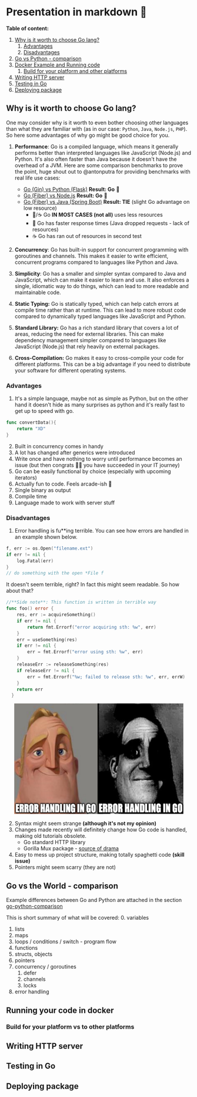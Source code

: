 # Presentation in markdown :clown_face:

**Table of content:**
1. [Why is it worth to choose Go lang?](#wgl)
    1. [Advantages](#wgl-a)
    2. [Disadvantages](#wgl-d)
2. [Go vs Python - comparison](#govspython)
3. [Docker Example and Running code](#dockerexample)
    1. [Build for your platform and other platforms](#dockerdifferenplatform)
4. [Writing HTTP server](#httpserver)
5. [Testing in Go](#testing)
6. [Deploying package](#deployingpackage)

<a id="wgl"></a>
## Why is it worth to choose Go lang?

One may consider why is it worth to even bother choosing other languages than what they are familiar with (as in our case: `Python`, `Java`, `Node.js`, `PHP`). So here some advantages of why go might be good choice for you.

1. **Performance**: Go is a compiled language, which means it generally performs better than interpreted languages like JavaScript (Node.js) and Python. It's also often faster than Java because it doesn't have the overhead of a JVM. Here are some comparison benchmarks to prove the point, huge shout out to @antonputra for providing benchmarks with real life use cases:
    - [Go (Gin) vs Python (Flask)](https://www.youtube.com/watch?v=vJsqDqq1R0Y) **Result: Go** :crown:
    - [Go (Fiber) vs Node.js](https://www.youtube.com/watch?v=ntMKNlESCpM) **Result: Go** :crown:
    - [Go (Fiber) vs Java (Spring Boot)](https://www.youtube.com/watch?v=8CiErLxdaA8)  **Result: TIE** (slight Go advantage on low resource)
        - :japanese_ogre:/:coffee: Go **IN MOST CASES (not all)** uses less resources
        - :japanese_ogre: Go has faster response times (Java dropped requests - lack of resources)
        - :coffee: Go has ran out of resources in second test


2. **Concurrency**: Go has built-in support for concurrent programming with goroutines and channels. This makes it easier to write efficient, concurrent programs compared to languages like Python and Java.

3. **Simplicity**: Go has a smaller and simpler syntax compared to Java and JavaScript, which can make it easier to learn and use. It also enforces a single, idiomatic way to do things, which can lead to more readable and maintainable code.

4. **Static Typing:** Go is statically typed, which can help catch errors at compile time rather than at runtime. This can lead to more robust code compared to dynamically typed languages like JavaScript and Python.

5. **Standard Library:** Go has a rich standard library that covers a lot of areas, reducing the need for external libraries. This can make dependency management simpler compared to languages like JavaScript (Node.js) that rely heavily on external packages.

6. **Cross-Compilation:** Go makes it easy to cross-compile your code for different platforms. This can be a big advantage if you need to distribute your software for different operating systems.

<a id="wgl-a"></a>
### Advantages
1. It's a simple language, maybe not as simple as Python, but on the other hand it doesn't hide as many surprises as python and it's really fast to get up to speed with go.
```go
func convertData(){
    return "XD"
}
```
2. Built in concurrency comes in handy
3. A lot has changed after generics were introduced
4. Write once and have nothing to worry until performance becomes an issue (but then congrats :tada::clap: you have succeeded in your IT journey)
5. Go can be easily functional by choice (especially with upcoming iterators)
6. Actually fun to code. Feels arcade-ish :cake:
7. Single binary as output
8. Compile time
9. Language made to work with server stuff
<a id="wgl-d"></a>
### Disadvantages
1. Error handling is fu**ing terrible. You can see how errors are handled in an example shown below.
```go
f, err := os.Open("filename.ext")
if err != nil {
    log.Fatal(err)
}
// do something with the open *File f
```

It doesn't seem terrible, right? In fact this might seem readable. So how about that?

```go
//**Side note**: This function is written in terrible way
func foo() error {
    res, err := acquireSomething()
    if err != nil {
        return fmt.Errorf("error acquiring sth: %w", err)
    }
    err = useSomething(res)
    if err != nil {
        err = fmt.Errorf("error using sth: %w", err)
    }
    releaseErr := releaseSomething(res)
    if releaseErr != nil {
        err = fmt.Errorf("%w; failed to release sth: %w", err, errW)
    }
    return err
  }
```
<p align="center">
  <img width="460" height="300" src="assets/mr_incredible_err.png">
</p>

2. Syntax might seem strange **(although it's not my opinion)**
3. Changes made recently will definitely change how Go code is handled, making old tutorials obsolete.
    - Go standard HTTP library
    - Gorilla Mux package - [source of drama](https://www.reddit.com/r/golang/comments/zh0w0p/gorilla_web_toolkit_is_now_in_archive_only_mode/)
4. Easy to mess up project structure, making totally spaghetti code **(skill issue)**
5. Pointers might seem scarry (they are not)

<a id="govspython"></a>
## Go vs the World - comparison

Example differences between Go and Python are attached in the section [go-python-comparison](go-python-comparison/)

This is short summary of what will be covered:
0. variables
1. lists
2. maps
3. loops / conditions / switch - program flow
4. functions
5. structs, objects
6. pointers
7. concurrency / goroutines
    1. defer
    2. channels
    3. locks
8. error handling


<a id="dockerexample"></a>
## Running your code in docker

<a id="dockerdifferenplatform"></a>
### Build for your platform vs to other platforms

<a id="httpserver"></a>
## Writing HTTP server

<a id="testing"></a>
## Testing in Go

<a id="deployingpackage"></a>
## Deploying package